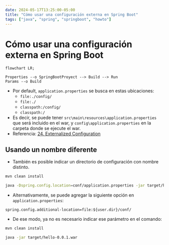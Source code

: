 ```yaml
---
date: 2024-05-17T13:25:00-05:00
title: "Cómo usar una configuración externa en Spring Boot"
tags: ["java", "spring", "springboot", "howto"]
---
```


# Cómo usar una configuración externa en Spring Boot

<TagsLinks />

```mermaid
flowchart LR;

Properties --o SpringBootProyect --> Build --> Run
Params --o Build
```

- Por default, `application.properties` se busca en estas ubicaciones:
	- `file:./config/`
	- `file:./`
	- `classpath:/config/`
	- `classpath:/`
- Es decir, se puede tener `src\main\resources\application.properties` que será incluido en el war, y `config\application.properties` en la carpeta donde se ejecute el war.
- Referencia: [24. Externalized Configuration](https://docs.spring.io/spring-boot/docs/2.1.13.RELEASE/reference/html/boot-features-external-config.html)
## Usando un nombre diferente

- También es posible indicar un directorio de configuración con nombre distinto.

```sh
mvn clean install

java -Dspring.config.location=conf/application.properties -jar target/hello-0.0.1.war
```

- Alternativamente, se puede agregar la siguiente opción en `application.properties`:

```properties
spring.config.additional-location=file:${user.dir}/conf/
```

- De ese modo, ya no es necesario indicar ese parámetro en el comando:

```sh
mvn clean install

java -jar target/hello-0.0.1.war

```